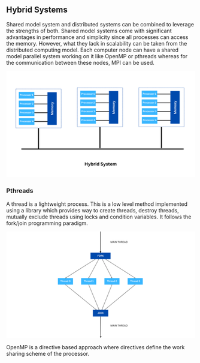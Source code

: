 ## Hybrid Systems

Shared model system and distributed systems can be combined to leverage the strengths of both. Shared model systems come with significant advantages in performance and simplicity since all processes can access the memory. However, what they lack in scalability can be taken from the distributed computing model. Each computer node can have a shared model parallel system working on it like OpenMP or pthreads whereas for the communication between these nodes, MPI can be used. 

![alt text](https://github.com/japnitahuja/guide-to-mpi/blob/main/documentation/images/hybrid.png)

### Pthreads

A thread is a lightweight process. This is a low level method implemented using a library which provides way to create threads, destroy threads, mutually exclude threads using locks and condition variables. It follows the fork/join programming paradigm. 

![alt text](https://github.com/japnitahuja/guide-to-mpi/blob/main/documentation/images/forkjoin.png)

OpenMP is a directive based approach where directives define the work sharing scheme of the processor.
